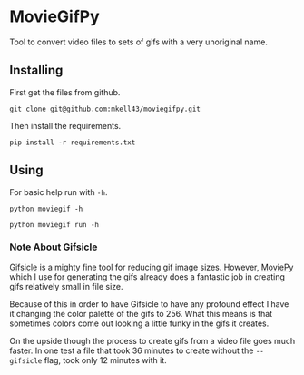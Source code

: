 # MovieGifPy

Tool to convert video files to sets of gifs with a very unoriginal name.

## Installing

First get the files from github.

`git clone git@github.com:mkell43/moviegifpy.git`

Then install the requirements.

`pip install -r requirements.txt`


## Using

For basic help run with `-h`.

`python moviegif -h`

`python moviegif run -h`

### Note About Gifsicle

[Gifsicle](http://www.lcdf.org/gifsicle/) is a mighty fine tool for reducing gif image sizes.  However,
[MoviePy](https://github.com/Zulko/moviepy) which I use for generating the gifs already does a fantastic job in
creating gifs relatively small in file size.

Because of this in order to have Gifsicle to have any profound effect I have it changing the color palette of the gifs
to 256.  What this means is that sometimes colors come out looking a little funky in the gifs it creates.
  
On the upside though the process to create gifs from a video file goes much faster.  In one test a file that took 36
minutes to create without the `--gifsicle` flag, took only 12 minutes with it.